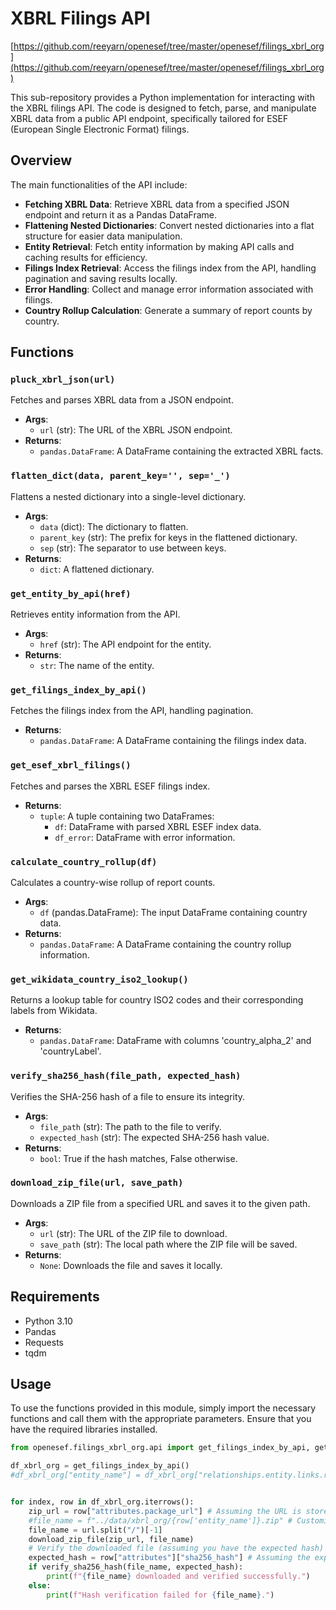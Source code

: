 # XBRL Filings API

[https://github.com/reeyarn/openesef/tree/master/openesef/filings_xbrl_org](https://github.com/reeyarn/openesef/tree/master/openesef/filings_xbrl_org)

This sub-repository provides a Python implementation for interacting with the XBRL filings API. The code is designed to fetch, parse, and manipulate XBRL data from a public API endpoint, specifically tailored for ESEF (European Single Electronic Format) filings.

## Overview

The main functionalities of the API include:

- **Fetching XBRL Data**: Retrieve XBRL data from a specified JSON endpoint and return it as a Pandas DataFrame.
- **Flattening Nested Dictionaries**: Convert nested dictionaries into a flat structure for easier data manipulation.
- **Entity Retrieval**: Fetch entity information by making API calls and caching results for efficiency.
- **Filings Index Retrieval**: Access the filings index from the API, handling pagination and saving results locally.
- **Error Handling**: Collect and manage error information associated with filings.
- **Country Rollup Calculation**: Generate a summary of report counts by country.

## Functions

### `pluck_xbrl_json(url)`

Fetches and parses XBRL data from a JSON endpoint.

- **Args**: 
  - `url` (str): The URL of the XBRL JSON endpoint.
- **Returns**: 
  - `pandas.DataFrame`: A DataFrame containing the extracted XBRL facts.

### `flatten_dict(data, parent_key='', sep='_')`

Flattens a nested dictionary into a single-level dictionary.

- **Args**: 
  - `data` (dict): The dictionary to flatten.
  - `parent_key` (str): The prefix for keys in the flattened dictionary.
  - `sep` (str): The separator to use between keys.
- **Returns**: 
  - `dict`: A flattened dictionary.

### `get_entity_by_api(href)`

Retrieves entity information from the API.

- **Args**: 
  - `href` (str): The API endpoint for the entity.
- **Returns**: 
  - `str`: The name of the entity.

### `get_filings_index_by_api()`

Fetches the filings index from the API, handling pagination.

- **Returns**: 
  - `pandas.DataFrame`: A DataFrame containing the filings index data.

### `get_esef_xbrl_filings()`

Fetches and parses the XBRL ESEF filings index.

- **Returns**: 
  - `tuple`: A tuple containing two DataFrames: 
    - `df`: DataFrame with parsed XBRL ESEF index data.
    - `df_error`: DataFrame with error information.

### `calculate_country_rollup(df)`

Calculates a country-wise rollup of report counts.

- **Args**: 
  - `df` (pandas.DataFrame): The input DataFrame containing country data.
- **Returns**: 
  - `pandas.DataFrame`: A DataFrame containing the country rollup information.

### `get_wikidata_country_iso2_lookup()`

Returns a lookup table for country ISO2 codes and their corresponding labels from Wikidata.

- **Returns**: 
  - `pandas.DataFrame`: DataFrame with columns 'country_alpha_2' and 'countryLabel'.


### `verify_sha256_hash(file_path, expected_hash)`

Verifies the SHA-256 hash of a file to ensure its integrity.

- **Args**: 
  - `file_path` (str): The path to the file to verify.
  - `expected_hash` (str): The expected SHA-256 hash value.
- **Returns**: 
  - `bool`: True if the hash matches, False otherwise.

### `download_zip_file(url, save_path)`

Downloads a ZIP file from a specified URL and saves it to the given path.

- **Args**: 
  - `url` (str): The URL of the ZIP file to download.
  - `save_path` (str): The local path where the ZIP file will be saved.
- **Returns**: 
  - `None`: Downloads the file and saves it locally.


## Requirements

- Python 3.10
- Pandas
- Requests
- tqdm

## Usage

To use the functions provided in this module, simply import the necessary functions and call them with the appropriate parameters. Ensure that you have the required libraries installed.

```python
from openesef.filings_xbrl_org.api import get_filings_index_by_api, get_entity_by_api

df_xbrl_org = get_filings_index_by_api()
#df_xbrl_org["entity_name"] = df_xbrl_org["relationships.entity.links.related"].progress_apply(get_entity_by_api)


for index, row in df_xbrl_org.iterrows():
    zip_url = row["attributes.package_url"] # Assuming the URL is stored in this field
    #file_name = f"../data/xbrl_org/{row['entity_name']}.zip" # Customize the file name as needed
    file_name = url.split("/")[-1]
    download_zip_file(zip_url, file_name)
    # Verify the downloaded file (assuming you have the expected hash)
    expected_hash = row["attributes"]["sha256_hash"] # Assuming the expected hash is stored in this field
    if verify_sha256_hash(file_name, expected_hash):
        print(f"{file_name} downloaded and verified successfully.")
    else:
        print(f"Hash verification failed for {file_name}.")
```

